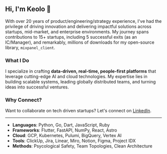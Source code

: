## Hi, I'm Keolo 🤙

With over 20 years of product/engineering/strategy experience, I've had the privilege of driving innovation and delivering impactful solutions across startups, mid-market, and enterprise environments. My journey spans contributions to 15+ startups, including 5 successful exits (as an IC/Manager), and remarkably, millions of downloads for my open-source library, `mixpanel_client`.

### What I Do

I specialize in crafting **data-driven, real-time, people-first platforms** that leverage cutting-edge AI and cloud technologies. My expertise lies in building scalable systems, leading globally distributed teams, and turning ideas into successful ventures.

### Why Connect?

Want to collaborate on tech driven startups? Let's connect on [LinkedIn](https://www.linkedin.com/in/keolo/).

---

- **Languages**: Python, Go, Dart, JavaScript, Ruby
- **Frameworks**: Flutter, FastAPI, NumPy, React, Astro
- **Cloud**: GCP, Kubernetes, Pulumi, BigQuery, Vertex AI
- **Tools**: ClickUp, Jira, Linear, Miro, Notion, Figma, Project IDX
- **Methods**: Psycological Safety, Team Topologies, Clean Architecture
